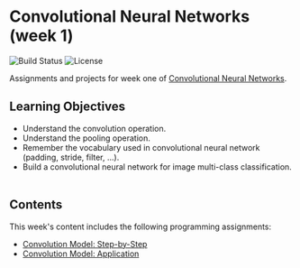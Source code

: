 # Convolutional Neural Networks (week 1)
![Build Status](https://img.shields.io/badge/build-Stable-green.svg)
![License](https://img.shields.io/badge/license-DO_WHATEVER_YOU_WANT-green.svg)

Assignments and projects for week one of [Convolutional Neural Networks](https://www.coursera.org/learn/convolutional-neural-networks?).

## Learning Objectives
* Understand the convolution operation.
* Understand the pooling operation.
* Remember the vocabulary used in convolutional neural network (padding, stride, filter, ...).
* Build a convolutional neural network for image multi-class classification.
<br/><br/>

## Contents
This week's content includes the following programming assignments:
* [Convolution Model: Step-by-Step](https://github.com/chivingtoninc/Coursera-Deep-Learning/tree/master/2-Improving-Deep-Neural-Networks/week-1/Convolution+model+-+Step+by+Step+-+v2)
* [Convolution Model: Application](https://github.com/chivingtoninc/Coursera-Deep-Learning/tree/master/2-Improving-Deep-Neural-Networks/week-1/Convolution+model+-+Application+-+v1)
